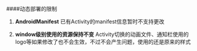 ####动态部署的限制
1. **AndroidManifest**
 	已有Activity的manifest信息暂时不支持更改
 	
2. **window级别使用的资源保持不变**
	Activity切换的动画文件、通知栏使用的logo等如果修改了也不会生效，不过不会产生问题，使用的还是原来的样式
   